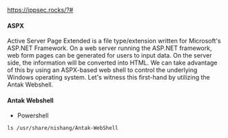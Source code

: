 
https://ippsec.rocks/?#

#### ASPX

Active Server Page Extended is a file type/extension written for Microsoft's ASP.NET Framework. On a web server running the ASP.NET framework, web form pages can be generated for users to input data. On the server side, the information will be converted into HTML. We can take advantage of this by using an ASPX-based web shell to control the underlying Windows operating system. Let's witness this first-hand by utilizing the Antak Webshell.

#### Antak Webshell

- Powershell

```shell-session
ls /usr/share/nishang/Antak-WebShell
```


